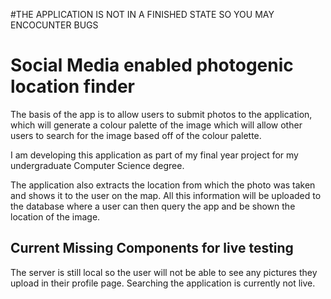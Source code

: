 #THE APPLICATION IS NOT IN A FINISHED STATE SO YOU MAY ENCOCUNTER BUGS

# Social Media enabled photogenic location finder

The basis of the app is to allow users to submit photos to the application, which will generate a colour palette of the image which will allow other users to search for the image based off of the colour palette.

I am developing this application as part of my final year project for my undergraduate Computer Science degree.

The application also extracts the location from which the photo was taken and shows it to the user on the map.
All this information will be uploaded to the database where a user can then query the app and be shown the location of the image.

## Current Missing Components for live testing

The server is still local so the user will not be able to see any pictures they upload in their profile page.
Searching the application is currently not live.

